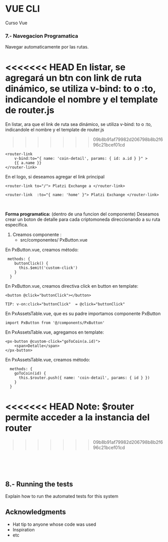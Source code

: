 # VUE CLI

Curso Vue

### **7.- Navegacion Programatica**

Navegar automaticamente por las rutas.

<<<<<<< HEAD
En listar, se agregará un btn con link de ruta dinámico, se utiliza v-bind: to o :to, indicandole el nombre y el template de router.js
=======
En listar, ara que el link de ruta sea dinámico, se utiliza v-bind: to o :to, indicandole el nombre y el template de router.js
>>>>>>> 09b8b91af79982d206798b8b2f696c21bcef01cd

```
<router-link
    v-bind:to="{ name: 'coin-detail', params: { id: a.id } }" >
    {{ a.name }}
</router-link>
```

En el logo, si deseamos agregar el link principal
```
<router-link to="/"> Platzi Exchange a </router-link>
```
```
<router-link  :to="{ name: 'home' }"> Platzi Exchange </router-link>
```

<br>


**Forma programatica:** (dentro de una funcion del componente)
Deseamos crear un boton de detalle para cada criptomoneda direccionando a su ruta específica.

1. Creamos componente :
    - src/componentes/ PxButton.vue


En PxButton.vue, creamos método:
```
 methods: {
    buttonClick() {
      this.$emit('custom-click')
    }
  }
```
En PxButton.vue, creamos directiva click en button en template:
```
<button @click="buttonClick"></button>
```
```
TIP: v-on:click="buttonClick"  = @click="buttonClick"
```

En PxAssetsTable.vue, que es su padre importamos componente PxButton
```
import PxButton from '@/components/PxButton'
```
En PxAssetsTable.vue, agregamos en template:
```
<px-button @custom-click="goToCoin(a.id)">
    <span>Detalle</span>
</px-button>
```

En PxAssetsTable.vue, creamos método:
```
  methods: {
    goToCoin(id) {
      this.$router.push({ name: 'coin-detail', params: { id } })
    }
  }
```
<<<<<<< HEAD
Note: $router permite acceder a la instancia del router
=======
>>>>>>> 09b8b91af79982d206798b8b2f696c21bcef01cd

<br><br><br>
## 8.- Running the tests

Explain how to run the automated tests for this system

## Acknowledgments

* Hat tip to anyone whose code was used
* Inspiration
* etc
